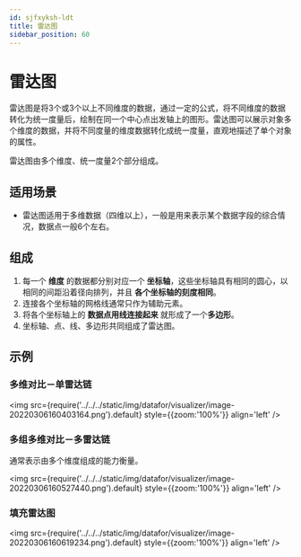```yaml
---
id: sjfxyksh-ldt
title: 雷达图
sidebar_position: 60
---
```

# 雷达图

雷达图是将3个或3个以上不同维度的数据，通过一定的公式，将不同维度的数据转化为统一度量后，绘制在同一个中心点出发轴上的图形。雷达图可以展示对象多个维度的数据，并将不同度量的维度数据转化成统一度量，直观地描述了单个对象的属性。

雷达图由多个维度、统一度量2个部分组成。

## 适用场景

- 雷达图适用于多维数据（四维以上），一般是用来表示某个数据字段的综合情况，数据点一般6个左右。

## 组成

1. 每一个 **维度** 的数据都分别对应一个 **坐标轴**，这些坐标轴具有相同的圆心，以相同的间距沿着径向排列，并且 **各个坐标轴的刻度相同**。
2. 连接各个坐标轴的网格线通常只作为辅助元素。
3. 将各个坐标轴上的 **数据点用线连接起来** 就形成了一个**多边形**。
4. 坐标轴、点、线、多边形共同组成了雷达图。

## 示例

### 多维对比－单雷达链

<img src={require('../../../static/img/datafor/visualizer/image-20220306160403164.png').default} 
  style={{zoom:'100%'}}
  align='left'
/> 
<div style={{clear:"both"}}></div>

### 多组多维对比－多雷达链

通常表示由多个维度组成的能力衡量。

<img src={require('../../../static/img/datafor/visualizer/image-20220306160527440.png').default} 
  style={{zoom:'100%'}}
  align='left'
/> 
<div style={{clear:"both"}}></div>

### 填充雷达图

<img src={require('../../../static/img/datafor/visualizer/image-20220306160619234.png').default} 
  style={{zoom:'100%'}}
  align='left'
/> 
<div style={{clear:"both"}}></div>